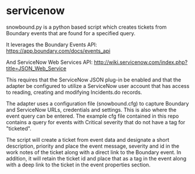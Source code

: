 servicenow
==========

snowbound.py is a python based script which creates tickets from Boundary events that are found for a specified query. 

It leverages the Boundary Events API:
https://app.boundary.com/docs/events_api

And ServiceNow Web Services API:
http://wiki.servicenow.com/index.php?title=JSON_Web_Service

This requires that the ServiceNow JSON plug-in be enabled and that the adapter be configured to utilize a ServiceNow user account that has access to reading, creating and modifying Incidents.do records.

The adapter uses a configuration file (snowbound.cfg) to capture Boundary and ServiceNow URLs, credentials and settings. This is also where the event query can be entered. The example cfg file contained in this repo contains a query for events with Critical severity that do not have a tag for "ticketed".

The script will create a ticket from event data and designate a short description, priority and place the event message, severity and id in the work notes of the ticket along with a direct link to the Boundary event. In addition, it will retain the ticket id and place that as a tag in the event along with a deep link to the ticket in the event properties section.
